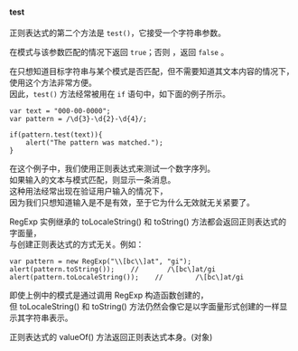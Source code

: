 #### test

正则表达式的第二个方法是 `test()`，它接受一个字符串参数。  

在模式与该参数匹配的情况下返回 `true`；否则 ，返回 `false` 。  

在只想知道目标字符串与某个模式是否匹配，但不需要知道其文本内容的情况下，使用这个方法非常方便。  
因此，`test()` 方法经常被用在 `if` 语句中，如下面的例子所示。  

	var text = "000-00-0000";
    var pattern = /\d{3}-\d{2}-\d{4}/;

    if(pattern.test(text)){
    	alert("The pattern was matched.");
    }

在这个例子中，我们使用正则表达式来测试一个数字序列。  
如果输入的文本与模式匹配，则显示一条消息。  
这种用法经常出现在验证用户输入的情况下，  
因为我们只想知道输入是不是有效，至于它为什么无效就无关紧要了。

RegExp 实例继承的 toLocaleString() 和 toString() 方法都会返回正则表达式的字面量，  
与创建正则表达式的方式无关。例如：

	var pattern = new RegExp("\\[bc\\]at", "gi");
    alert(pattern.toString());    //       /\[bc\]at/gi
    alert(pattern.toLocaleString());    //        /\[bc\]at/gi

即使上例中的模式是通过调用 RegExp 构造函数创建的，  
但 toLocaleString() 和 toString() 方法仍然会像它是以字面量形式创建的一样显示其字符串表示。

正则表达式的 valueOf() 方法返回正则表达式本身。(对象)  


